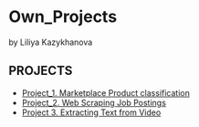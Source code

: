 # Own_Projects
by Liliya Kazykhanova

## PROJECTS
* [Project_1. Marketplace Product classification](https://github.com/LiliyaKazykhanova/Own_Projects/tree/main/PROJECT_1)
* [Project_2. Web Scraping Job Postings](https://github.com/LiliyaKazykhanova/Own_Projects/tree/main/PROJECT_2)
* [Project 3. Extracting Text from Video](https://github.com/LiliyaKazykhanova/Own_Projects/tree/main/PROJECT_3)